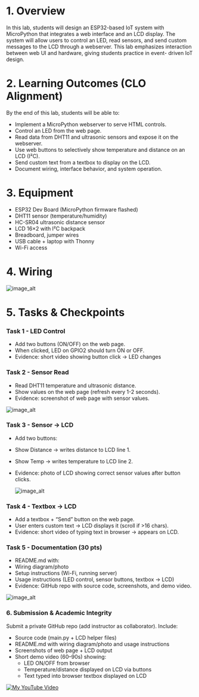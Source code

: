 # 1. Overview

In this lab, students will design an ESP32-based IoT system with MicroPython that integrates a
web interface and an LCD display. The system will allow users to control an LED, read sensors,
and send custom messages to the LCD through a webserver.
This lab emphasizes interaction between web UI and hardware, giving students practice in event-
driven IoT design.

# 2. Learning Outcomes (CLO Alignment)
By the end of this lab, students will be able to:
- Implement a MicroPython webserver to serve HTML controls.
- Control an LED from the web page.
- Read data from DHT11 and ultrasonic sensors and expose it on the webserver.
- Use web buttons to selectively show temperature and distance on an LCD (I²C).
- Send custom text from a textbox to display on the LCD.
- Document wiring, interface behavior, and system operation.

# 3. Equipment
- ESP32 Dev Board (MicroPython firmware flashed)
- DHT11 sensor (temperature/humidity)
- HC-SR04 ultrasonic distance sensor
- LCD 16×2 with I²C backpack
- Breadboard, jumper wires
- USB cable + laptop with Thonny
- Wi-Fi access

# 4. Wiring

  ![image_alt](https://raw.githubusercontent.com/mleanggg/IOT-class-AUPP-2025-Taing-Muyleang_Group9/e447a7a9dc2479d0f6568c45dcb658edb83ee735/Lab2/photo_2025-09-19%2015.30.10.jpeg)

# 5. Tasks & Checkpoints

### Task 1 - LED Control 
- Add two buttons (ON/OFF) on the web page.
- When clicked, LED on GPIO2 should turn ON or OFF.
- Evidence: short video showing button click → LED changes

### Task 2 - Sensor Read 
- Read DHT11 temperature and ultrasonic distance.
- Show values on the web page (refresh every 1-2 seconds).
- Evidence: screenshot of web page with sensor values.
  
![image_alt](https://raw.githubusercontent.com/mleanggg/IOT-class-AUPP-2025-Taing-Muyleang_Group9/c0eb6af7b7bc72cd31fbc21fb45384dff89c8ea4/Lab2/photo_2025-09-19%2015.06.23.jpeg)

### Task 3 - Sensor → LCD 
- Add two buttons:
- Show Distance → writes distance to LCD line 1.
- Show Temp → writes temperature to LCD line 2.
- Evidence: photo of LCD showing correct sensor values after button clicks.

  ![image_alt](https://raw.githubusercontent.com/mleanggg/IOT-class-AUPP-2025-Taing-Muyleang_Group9/0e0d0226cb8d22cd924f0fa4fcede5727202995c/Lab2/photo_2025-09-19%2015.25.16.jpeg) 


### Task 4 - Textbox → LCD 
- Add a textbox + “Send” button on the web page.
- User enters custom text → LCD displays it (scroll if >16 chars).
- Evidence: short video of typing text in browser → appears on LCD.


### Task 5 - Documentation (30 pts)
- README.md with:
- Wiring diagram/photo
- Setup instructions (Wi-Fi, running server)
- Usage instructions (LED control, sensor buttons, textbox → LCD)
- Evidence: GitHub repo with source code, screenshots, and demo video.

![image_alt](https://raw.githubusercontent.com/mleanggg/IOT-class-AUPP-2025-Taing-Muyleang_Group9/20a10659c27052042512a8e07696ce036c365b28/Lab2/photo_2025-09-19%2015.44.18.jpeg)

  
### 6. Submission & Academic Integrity
Submit a private GitHub repo (add instructor as collaborator). Include:
- Source code (main.py + LCD helper files)
- README.md with wiring diagram/photo and usage instructions
- Screenshots of web page + LCD output
- Short demo video (60–90s) showing:
   - LED ON/OFF from browser
   - Temperature/distance displayed on LCD via buttons
   - Text typed into browser textbox displayed on LCD

[![My YouTube Video](https://img.youtube.com/vi/09kR5pUJa3s/hqdefault.jpg)](https://www.youtube.com/watch?v=09kR5pUJa3s)
















